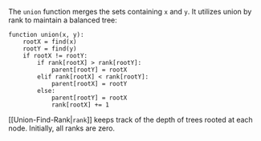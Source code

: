 
The `union` function merges the sets containing `x` and `y`. It utilizes union by rank to maintain a balanced tree:
```plaintext
function union(x, y):
    rootX = find(x)
    rootY = find(y)
    if rootX != rootY:
        if rank[rootX] > rank[rootY]:
            parent[rootY] = rootX
        elif rank[rootX] < rank[rootY]:
            parent[rootX] = rootY
        else:
            parent[rootY] = rootX
            rank[rootX] += 1
```
[[Union-Find-Rank|`rank`]] keeps track of the depth of trees rooted at each node. Initially, all ranks are zero.